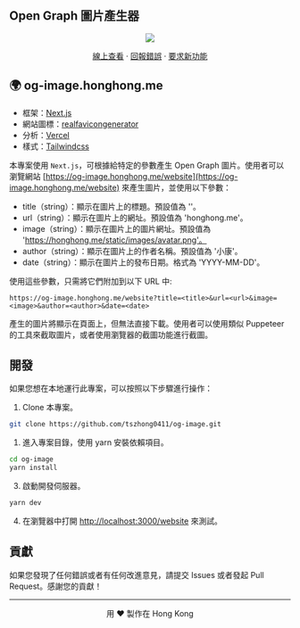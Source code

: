 ## Open Graph 圖片產生器

<p align="center">
  <img src="https://socialify.git.ci/tszhong0411/og-image/image?forks=1&issues=1&logo=https%3A%2F%2Fhonghong.me%2Fstatic%2Fimages%2fprojects%2fog-image%2fprojects%2fog-image%2flogo.png&name=1&owner=1&pattern=Circuit%20Board&pulls=1&stargazers=1&theme=Dark">
</p>

<p align="center">
    <a href="https://honghong.me" target="blank">線上查看</a>
    ·
    <a href="https://github.com/tszhong0411/honghong.me/issues/new/choose">回報錯誤</a>
    ·
    <a href="https://github.com/tszhong0411/honghong.me/issues/new/choose">要求新功能</a>
</p>

## 🌍 og-image.honghong.me

- 框架：[Next.js](https://nextjs.org/)
- 網站圖標：[realfavicongenerator](https://realfavicongenerator.net/)
- 分析：[Vercel](https://vercel.com/)
- 樣式：[Tailwindcss](https://tailwindcss.com)

本專案使用 `Next.js`，可根據給特定的參數產生 Open Graph 圖片。使用者可以瀏覽網站 [https://og-image.honghong.me/website](https://og-image.honghong.me/website) 來產生圖片，並使用以下參數：

- title（string）：顯示在圖片上的標題。預設值為 ''。
- url（string）：顯示在圖片上的網址。預設值為 'honghong.me'。
- image（string）：顯示在圖片上的圖片網址。預設值為 'https://honghong.me/static/images/avatar.png'。
- author（string）：顯示在圖片上的作者名稱。預設值為 '小康'。
- date（string）：顯示在圖片上的發布日期。格式為 'YYYY-MM-DD'。

使用這些參數，只需將它們附加到以下 URL 中:

```
https://og-image.honghong.me/website?title=<title>&url=<url>&image=<image>&author=<author>&date=<date>
```

產生的圖片將顯示在頁面上，但無法直接下載。使用者可以使用類似 Puppeteer 的工具來截取圖片，或者使用瀏覽器的截圖功能進行截圖。

## 開發

如果您想在本地運行此專案，可以按照以下步驟進行操作：

1. Clone 本專案。

```bash
git clone https://github.com/tszhong0411/og-image.git
```

1. 進入專案目錄，使用 yarn 安裝依賴項目。

```bash
cd og-image
yarn install
```

3. 啟動開發伺服器。

```bash
yarn dev
```

4. 在瀏覽器中打開 [http://localhost:3000/website](http://localhost:3000/website) 來測試。

## 貢獻

如果您發現了任何錯誤或者有任何改進意見，請提交 Issues 或者發起 Pull Request。感謝您的貢獻！

<hr>
<p align="center">
用 ❤️ 製作在 Hong Kong
</p>
